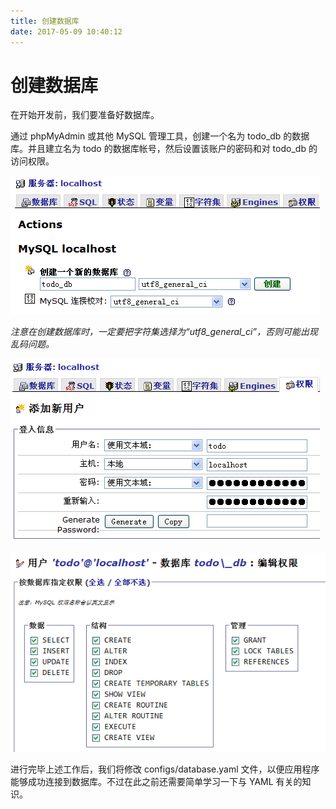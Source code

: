 ```yaml
---
title: 创建数据库
date: 2017-05-09 10:40:12
---
```

# 创建数据库

在开始开发前，我们要准备好数据库。

通过 phpMyAdmin 或其他 MySQL 管理工具，创建一个名为 todo_db 的数据库。并且建立名为 todo 的数据库帐号，然后设置该账户的密码和对 todo_db 的访问权限。

![](media/14944011421717.png)

*注意在创建数据库时，一定要把字符集选择为“utf8_general_ci”，否则可能出现乱码问题。*

![](media/14944011768869.png)

![](media/14944011895032.png)

进行完毕上述工作后，我们将修改 configs/database.yaml 文件，以便应用程序能够成功连接到数据库。不过在此之前还需要简单学习一下与 YAML 有关的知识。

